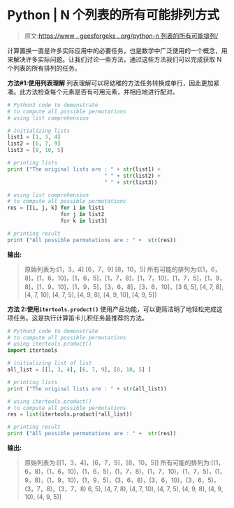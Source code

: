 # Python | N 个列表的所有可能排列方式

> 原文:[https://www . geesforgeks . org/python-n 列表的所有可能排列/](https://www.geeksforgeeks.org/python-all-possible-permutations-of-n-lists/)

计算置换一直是许多实际应用中的必要任务，也是数学中广泛使用的一个概念，用来解决许多实际问题。让我们讨论一些方法，通过这些方法我们可以完成获取 N 个列表的所有排列的任务。

**方法#1:使用列表理解**
列表理解可以将幼稚的方法任务转换成单行，因此更加紧凑。此方法检查每个元素是否有可用元素，并相应地进行配对。

```py
# Python3 code to demonstrate 
# to compute all possible permutations
# using list comprehension 

# initializing lists
list1 = [1, 3, 4]
list2 = [6, 7, 9]
list3 = [8, 10, 5]

# printing lists 
print ("The original lists are : " + str(list1) +
                               " " + str(list2) + 
                               " " + str(list3))

# using list comprehension 
# to compute all possible permutations
res = [[i, j, k] for i in list1 
                 for j in list2
                 for k in list3]

# printing result
print ("All possible permutations are : " +  str(res))
```

**输出:**

> 原始列表为:[1，3，4] [6，7，9] [8，10，5]
> 所有可能的排列为:[[1，6，8]，[1，6，10]，[1，6，5]，[1，7，8]，[1，7，10]，[1，7，5]，[1，9，8]，[1，9，10]，[1，9，5]，[3，6，8]，[3，6，10]，[3 6, 5], [4, 7, 8], [4, 7, 10], [4, 7, 5], [4, 9, 8], [4, 9, 10], [4, 9, 5]]

**方法 2:使用`itertools.product()`**
使用产品功能，可以更简洁明了地轻松完成这项任务。这是执行计算笛卡儿积任务最推荐的方法。

```py
# Python3 code to demonstrate 
# to compute all possible permutations
# using itertools.product() 
import itertools

# initializing list of list 
all_list = [[1, 3, 4], [6, 7, 9], [8, 10, 5] ]

# printing lists 
print ("The original lists are : " + str(all_list))

# using itertools.product()  
# to compute all possible permutations
res = list(itertools.product(*all_list))

# printing result
print ("All possible permutations are : " +  str(res))
```

**输出:**

> 原始列表为:[[1，3，4]，[6，7，9]，[8，10，5]]
> 所有可能的排列为:[(1，6，8)，(1，6，10)，(1，6，5)，(1，7，8)，(1，7，10)，(1，7，5)，(1，9，8)，(1，9，10)，(1，9，5)，(3，6，8)，(3，6，10)，(3，6，5)，(3，7，8)，(3，7，8) 6, 5), (4, 7, 8), (4, 7, 10), (4, 7, 5), (4, 9, 8), (4, 9, 10), (4, 9, 5)]